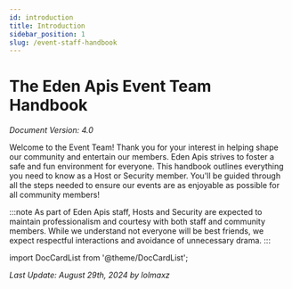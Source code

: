 ```yaml
---
id: introduction
title: Introduction
sidebar_position: 1
slug: /event-staff-handbook
---
```


# The Eden Apis Event Team Handbook

_Document Version: 4.0_

Welcome to the Event Team! Thank you for your interest in helping shape our community and entertain our members. Eden Apis strives to foster a safe and fun environment for everyone. This handbook outlines everything you need to know as a Host or Security member. You'll be guided through all the steps needed to ensure our events are as enjoyable as possible for all community members!

:::note
As part of Eden Apis staff, Hosts and Security are expected to maintain professionalism and courtesy with both staff and community members. While we understand not everyone will be best friends, we expect respectful interactions and avoidance of unnecessary drama.
:::

import DocCardList from '@theme/DocCardList';

<DocCardList />

_Last Update: August 29th, 2024 by lolmaxz_
